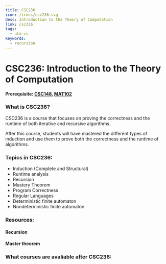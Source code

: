 ```yaml
---
title: CSC236
icon: /icons/csc236.svg
desc: Introduction to the Theory of Computation
link: csc236
tags:
  - utm-cs
keywords:
  - recursion
---
```


# CSC236: Introduction to the Theory of Computation

#### Prerequisite: [CSC148](./csc148), [MAT102](./mat102)

<grid-1-x-2 title="Fall 2020 Class Website" img-src="https://i.imgur.com/MX1GL74.png" link="https://mcs.utm.utoronto.ca/~236/" desc="All credits to Ilir Dema" button="Check it out!"></grid-1-x-2>

<ExamText class-code="CSC236"></ExamText>

### What is CSC236?

CSC236 is a course that focuses on proving the correctness and the runtime of
both iterative and recursive algorithms.

After this course, students will have mastered the different types of induction
and use them to prove both the correctness and the runtime of algorithms.

### Topics in CSC236:

- Induction (Complete and Structural)
- Runtime analysis
- Recursion
- Mastery Theorem
- Program Correctness
- Regular Languages
- Deterministic finite automaton
- Nondeterministic finite automaton

### Resources:

#### Recursion

<VideoContainer vid-src="https://www.youtube.com/embed/KEEKn7Me-ms"></VideoContainer>

#### Master theorem

<VideoContainer vid-src="https://www.youtube.com/embed/6CX7s7JnXs0"></VideoContainer>

<grid-1-x-2 title="Beginner tutorial to Regular Languages" img-src="https://www.educative.io/api/edpresso/shot/5565293067763712/image/5291214561607680" link="https://regexone.com/" desc="An interactive tutorial for students learning regular languages for the first time" button="Try it out!"></grid-1-x-2>

### What courses are avaliable after CSC236:

<Accordion :data="['CSC263', 'CSC338', 'CSC343', 'CSC358', 'CSC373', 'CSC420', 'CSC458', 'CSC488']"></Accordion>
